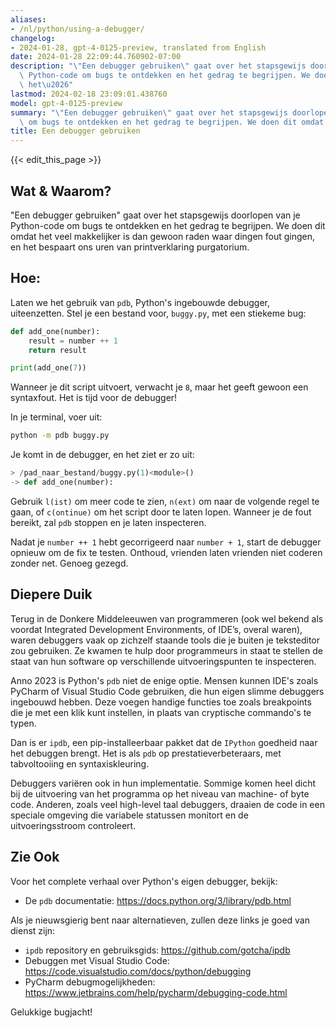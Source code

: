 ```yaml
---
aliases:
- /nl/python/using-a-debugger/
changelog:
- 2024-01-28, gpt-4-0125-preview, translated from English
date: 2024-01-28 22:09:44.760902-07:00
description: "\"Een debugger gebruiken\" gaat over het stapsgewijs doorlopen van je\
  \ Python-code om bugs te ontdekken en het gedrag te begrijpen. We doen dit omdat\
  \ het\u2026"
lastmod: 2024-02-18 23:09:01.438760
model: gpt-4-0125-preview
summary: "\"Een debugger gebruiken\" gaat over het stapsgewijs doorlopen van je Python-code\
  \ om bugs te ontdekken en het gedrag te begrijpen. We doen dit omdat het\u2026"
title: Een debugger gebruiken
---
```


{{< edit_this_page >}}

## Wat & Waarom?
"Een debugger gebruiken" gaat over het stapsgewijs doorlopen van je Python-code om bugs te ontdekken en het gedrag te begrijpen. We doen dit omdat het veel makkelijker is dan gewoon raden waar dingen fout gingen, en het bespaart ons uren van printverklaring purgatorium.

## Hoe:
Laten we het gebruik van `pdb`, Python's ingebouwde debugger, uiteenzetten. Stel je een bestand voor, `buggy.py`, met een stiekeme bug:

```Python
def add_one(number):
    result = number ++ 1
    return result

print(add_one(7))
```

Wanneer je dit script uitvoert, verwacht je `8`, maar het geeft gewoon een syntaxfout. Het is tijd voor de debugger!

In je terminal, voer uit:
```bash
python -m pdb buggy.py
```

Je komt in de debugger, en het ziet er zo uit:
```Python
> /pad_naar_bestand/buggy.py(1)<module>()
-> def add_one(number):
```

Gebruik `l(ist)` om meer code te zien, `n(ext)` om naar de volgende regel te gaan, of `c(ontinue)` om het script door te laten lopen. Wanneer je de fout bereikt, zal `pdb` stoppen en je laten inspecteren.

Nadat je `number ++ 1` hebt gecorrigeerd naar `number + 1`, start de debugger opnieuw om de fix te testen.
Onthoud, vrienden laten vrienden niet coderen zonder net. Genoeg gezegd.

## Diepere Duik
Terug in de Donkere Middeleeuwen van programmeren (ook wel bekend als voordat Integrated Development Environments, of IDE’s, overal waren), waren debuggers vaak op zichzelf staande tools die je buiten je teksteditor zou gebruiken. Ze kwamen te hulp door programmeurs in staat te stellen de staat van hun software op verschillende uitvoeringspunten te inspecteren.

Anno 2023 is Python's `pdb` niet de enige optie. Mensen kunnen IDE's zoals PyCharm of Visual Studio Code gebruiken, die hun eigen slimme debuggers ingebouwd hebben. Deze voegen handige functies toe zoals breakpoints die je met een klik kunt instellen, in plaats van cryptische commando's te typen.

Dan is er `ipdb`, een pip-installeerbaar pakket dat de `IPython` goedheid naar het debuggen brengt. Het is als `pdb` op prestatieverbeteraars, met tabvoltooiing en syntaxiskleuring.

Debuggers variëren ook in hun implementatie. Sommige komen heel dicht bij de uitvoering van het programma op het niveau van machine- of byte code. Anderen, zoals veel high-level taal debuggers, draaien de code in een speciale omgeving die variabele statussen monitort en de uitvoeringsstroom controleert.

## Zie Ook
Voor het complete verhaal over Python's eigen debugger, bekijk:
- De `pdb` documentatie: https://docs.python.org/3/library/pdb.html

Als je nieuwsgierig bent naar alternatieven, zullen deze links je goed van dienst zijn:
- `ipdb` repository en gebruiksgids: https://github.com/gotcha/ipdb
- Debuggen met Visual Studio Code: https://code.visualstudio.com/docs/python/debugging
- PyCharm debugmogelijkheden: https://www.jetbrains.com/help/pycharm/debugging-code.html

Gelukkige bugjacht!
